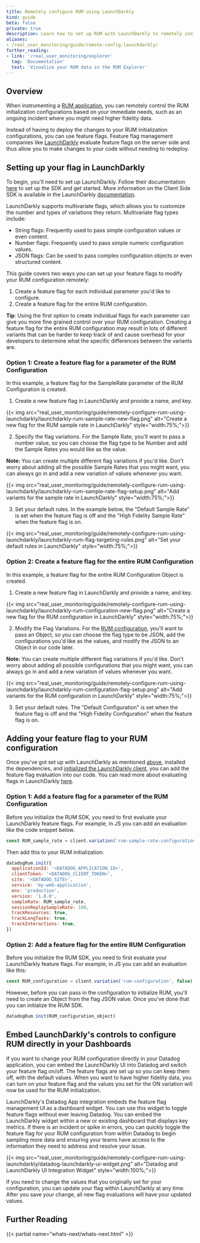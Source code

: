 ```yaml
---
title: Remotely configure RUM using LaunchDarkly
kind: guide
beta: false
private: true
description: Learn how to set up RUM with LaunchDarkly to remotely configure RUM sampling.
aliases:
- /real_user_monitoring/guide/remote-config-launchdarkly/
further_reading:
- link: '/real_user_monitoring/explorer'
  tag: 'Documentation'
  text: 'Visualize your RUM data in the RUM Explorer'
---
```


## Overview
When instrumenting a [RUM application](/real_user_monitoring/browser#setup), you can remotely control the RUM initialization configurations based on your immediate needs, such as an ongoing incident where you might need higher fidelity data.

Instead of having to deploy the changes to your RUM initialization configurations, you can use feature flags. Feature flag management companies like [LaunchDarkly](https://launchdarkly.com/) evaluate feature flags on the server side and thus allow you to make changes to your code without needing to redeploy. 

## Setting up your flag in LaunchDarkly
To begin, you'll need to set up LaunchDarkly. Follow their documentation [here](https://docs.launchdarkly.com/home/getting-started/setting-up) to set up the SDK and get started. More information on the Client Side SDK is available in the LaunchDarkly [documentation](https://docs.launchdarkly.com/sdk/client-side).

LaunchDarkly supports multivariate flags, which allows you to customize the number and types of variations they return. Multivariate flag types include: 

- String flags: Frequently used to pass simple configuration values or even content.
- Number flags: Frequently used to pass simple numeric configuration values.
- JSON flags: Can be used to pass complex configuration objects or even structured content.

This guide covers two ways you can set up your feature flags to modify your RUM configuration remotely:

1. Create a feature flag for each individual parameter you'd like to configure.
2. Create a feature flag for the entire RUM configuration.

**Tip**: Using the first option to create individual flags for each parameter can give you more fine grained control over your RUM configuration. Creating a feature flag for the entire RUM configuration may result in lots of different variants that can be harder to keep track of and cause overhead for your developers to determine what the specific differences between the variants are.

### Option 1: Create a feature flag for a parameter of the RUM Configuration 
In this example, a feature flag for the SampleRate parameter of the RUM Configuration is created.

1. Create a new feature flag in LaunchDarkly and provide a name, and key. 

{{< img src="real_user_monitoring/guide/remotely-configure-rum-using-launchdarkly/launchdarkly-rum-sample-rate-new-flag.png" alt="Create a new flag for the RUM sample rate in LaunchDarkly" style="width:75%;">}}

2. Specify the flag variations. For the Sample Rate, you'll want to pass a number value, so you can choose the flag type to be Number and add the Sample Rates you would like as the value.

**Note:** You can create multiple different flag variations if you'd like. Don't worry about adding all the possible Sample Rates that you might want, you can always go in and add a new variation of values whenever you want.

{{< img src="real_user_monitoring/guide/remotely-configure-rum-using-launchdarkly/launchdarkly-rum-sample-rate-flag-setup.png" alt="Add variants for the sample rate in LaunchDarkly" style="width:75%;">}}

3. Set your default rules. In the example below, the "Default Sample Rate" is set when the feature flag is off and the "High Fidelity Sample Rate" when the feature flag is on.

{{< img src="real_user_monitoring/guide/remotely-configure-rum-using-launchdarkly/launchdarkly-rum-flag-targeting-rules.png" alt="Set your default rules in LaunchDarkly" style="width:75%;">}}

### Option 2: Create a feature flag for the entire RUM Configuration
In this example, a feature flag for the entire RUM Configuration Object is created.

1. Create a new feature flag in LaunchDarkly and provide a name, and key. 

{{< img src="real_user_monitoring/guide/remotely-configure-rum-using-launchdarkly/launchdarkly-rum-configuration-new-flag.png" alt="Create a new flag for the RUM configuration in LaunchDarkly" style="width:75%;">}}

2. Modify the Flag Variations. For the [RUM configuration](/real_user_monitoring/browser#setup), you'll want to pass an Object, so you can choose the flag type to be JSON, add the configurations you'd like as the values, and modify the JSON to an Object in our code later.

**Note:** You can create multiple different flag variations if you'd like. Don't worry about adding all possible configurations that you might want, you can always go in and add a new variation of values whenever you want.

{{< img src="real_user_monitoring/guide/remotely-configure-rum-using-launchdarkly/launchdarkly-rum-configuration-flag-setup.png" alt="Add variants for the RUM configuration in LaunchDarkly" style="width:75%;">}}

3. Set your default rules. The "Default Configuration" is set when the feature flag is off and the "High Fidelity Configuration" when the feature flag is on.

## Adding your feature flag to your RUM configuration
Once you've got set up with LaunchDarkly as mentioned [above](#setting-up-your-flag-in-launchdarkly), installed the dependencies, and [initialized the LaunchDarkly client](https://docs.launchdarkly.com/sdk/client-side/javascript#initializing-the-client
), you can add the feature flag evaluation into our code. You can read more about evaluating flags in LaunchDarkly [here](https://docs.launchdarkly.com/sdk/features/evaluating).


### Option 1: Add a feature flag for a parameter of the RUM Configuration 
Before you initialize the RUM SDK, you need to first evaluate your LaunchDarkly feature flags. For example, in JS you can add an evaluation like the code snippet below.

```javascript
const RUM_sample_rate = client.variation('rum-sample-rate-configuration', false);
```
Then add this to your RUM initialization:

```javascript
datadogRum.init({
  applicationId: '<DATADOG_APPLICATION_ID>',
  clientToken: '<DATADOG_CLIENT_TOKEN>',
  site: '<DATADOG_SITE>',
  service: 'my-web-application',
  env: 'production',
  version: '1.0.0',
  sampleRate: RUM_sample_rate,
  sessionReplaySampleRate: 100,
  trackResources: true,
  trackLongTasks: true,
  trackInteractions: true,
})
```

### Option 2: Add a feature flag for the entire RUM Configuration

Before you initialize the RUM SDK, you need to first evaluate your LaunchDarkly feature flags. For example, in JS you can add an evaluation like this:

```javascript
const RUM_configuration = client.variation('rum-configuration', false);
```

However, before you can pass in the configuration to initialize RUM, you'll need to create an Object from the flag JSON value. Once you've done that you can initialize the RUM SDK.

```javascript
datadogRum.init(RUM_configuration_object)
```

## Embed LaunchDarkly's controls to configure RUM directly in your Dashboards
If you want to change your RUM configuration directly in your Datadog application, you can embed the LaunchDarkly UI into Datadog and switch your feature flag on/off. The feature flags are set up so you can keep them off, with the default values. When you want to have higher fidelity data, you can turn on your feature flag and the values you set for the ON variation will now be used for the RUM initialization. 

LaunchDarkly's Datadog App integration embeds the feature flag management UI as a dashboard widget. You can use this widget to toggle feature flags without ever leaving Datadog. You can embed the LaunchDarkly widget within a new or existing dashboard that displays key metrics. If there is an incident or spike in errors, you can quickly toggle the feature flag for your RUM configuration from within Datadog to begin sampling more data and ensuring your teams have access to the information they need to address and resolve your issue. 

{{< img src="real_user_monitoring/guide/remotely-configure-rum-using-launchdarkly/datadog-launchdarkly-ui-widget.png" alt="Datadog and LaunchDarkly UI Integration Widget" style="width:100%;">}}

If you need to change the values that you originally set for your configuration, you can update your flag within LaunchDarkly at any time. After you save your change, all new flag evaluations will have your updated values. 

## Further Reading
{{< partial name="whats-next/whats-next.html" >}}

[1]: /real_user_monitoring/browser#setup
[2]: https://launchdarkly.com/
[3]: https://docs.launchdarkly.com/home/getting-started/setting-up
[4]: https://docs.launchdarkly.com/sdk/client-side
[5]: /real_user_monitoring/browser#setup
[6]: https://docs.launchdarkly.com/sdk/features/evaluating

